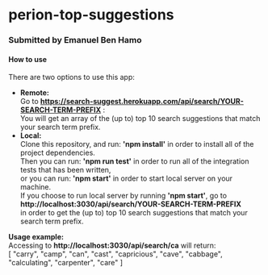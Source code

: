 # **perion-top-suggestions**
### Submitted by Emanuel Ben Hamo
 
#### How to use
There are two options to use this app:
 * **Remote:**\
        Go to **https://search-suggest.herokuapp.com/api/search/YOUR-SEARCH-TERM-PREFIX** :\
        You will get an array of the (up to) top 10 search suggestions that match your search term prefix.
 * **Local:**\
        Clone this repository, and run: **'npm install'** in order to install all of the project dependencies.\
        Then you can run: **'npm run test'** in order to run all of the integration tests that has been written,\
        or you can run: **'npm start'** in order to start local server on your machine.\
        If you choose to run local server by running **'npm start'**, go to **http://localhost:3030/api/search/YOUR-SEARCH-TERM-PREFIX** \
        in order to get the (up to) top 10 search suggestions that match your search term prefix.


**Usage example:**\
Accessing to **http://localhost:3030/api/search/ca** will return:\
[
"carry",
"camp",
"can",
"cast",
"capricious",
"cave",
"cabbage",
"calculating",
"carpenter",
"care"
]
